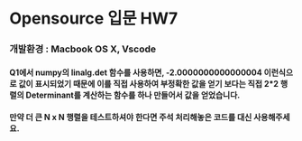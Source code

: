 # Opensource 입문 HW7
### 개발환경 : Macbook OS X, Vscode
#### Q1에서 numpy의 linalg.det 함수를 사용하면, -2.0000000000000004 이런식으로 값이 표시되었기 때문에 이를 직접 사용하여 부정확한 값을 얻기 보다는 직접 2*2 행렬의 Determinant를 계산하는 함수를 하나 만들어서 값을 얻었습니다.
#### 만약 더 큰 N x N 행렬을 테스트하셔야 한다면 주석 처리해놓은 코드를 대신 사용해주세요.